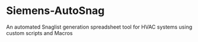 # Siemens-AutoSnag
An automated Snaglist generation spreadsheet tool for HVAC systems using custom scripts and Macros

